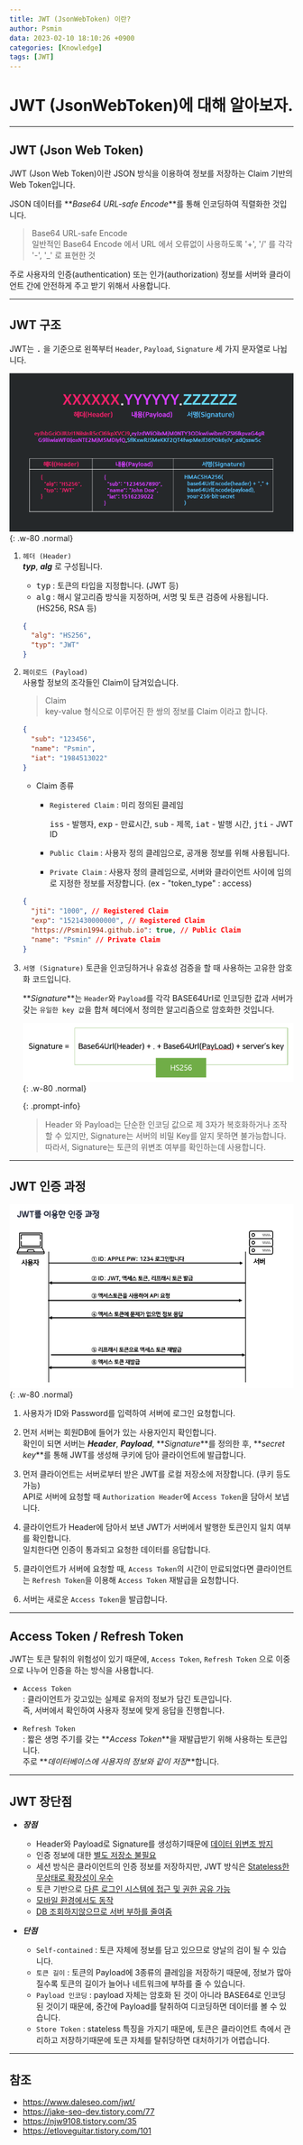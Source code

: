 ```yaml
---
title: JWT (JsonWebToken) 이란?
author: Psmin
data: 2023-02-10 18:10:26 +0900
categories: [Knowledge]
tags: [JWT]
---
```


# JWT (JsonWebToken)에 대해 알아보자.

---

## JWT (Json Web Token)

JWT (Json Web Token)이란 JSON 방식을 이용하여 정보를 저장하는 Claim 기반의 Web Token입니다.

JSON 데이터를 **_Base64 URL-safe Encode_**를 통해 인코딩하여 직렬화한 것입니다.

> Base64 URL-safe Encode  
> 일반적인 Base64 Encode 에서 URL 에서 오류없이 사용하도록 '+', '/' 를 각각 '-', '\_' 로 표현한 것

주로 사용자의 인증(authentication) 또는 인가(authorization) 정보를 서버와 클라이언트 간에 안전하게 주고 받기 위해서 사용합니다.

---

## JWT 구조

JWT는 <kbd>.</kbd> 을 기준으로 왼쪽부터 `Header`, `Payload`, `Signature` 세 가지 문자열로 나뉩니다.

![jwt](/assets/img/jwt-01.png){: .w-80 .normal}

1. `헤더 (Header)`  
   **_typ_**, **_alg_** 로 구성됩니다.

   - <kbd>typ</kbd> : 토큰의 타입을 지정합니다. (JWT 등)
   - <kbd>alg</kbd> : 해시 알고리즘 방식을 지정하며, 서명 및 토큰 검증에 사용됩니다. (HS256, RSA 등)

   ```json
   {
     "alg": "HS256",
     "typ": "JWT"
   }
   ```

2. `페이로드 (Payload)`  
   사용할 정보의 조각들인 Claim이 담겨있습니다.

   > Claim  
   > key-value 형식으로 이루어진 한 쌍의 정보를 Claim 이라고 합니다.

   ```json
   {
     "sub": "123456",
     "name": "Psmin",
     "iat": "1984513022"
   }
   ```

   - Claim 종류

     - `Registered Claim` : 미리 정의된 클레임

       <kbd>iss</kbd> - 발행자, <kbd>exp</kbd> - 만료시간, <kbd>sub</kbd> - 제목, <kbd>iat</kbd> - 발행 시간, <kbd>jti</kbd> - JWT ID

     - `Public Claim` : 사용자 정의 클레임으로, 공개용 정보를 위해 사용됩니다.

     - `Private Claim` : 사용자 정의 클레임으로, 서버와 클라이언트 사이에 임의로 지정한 정보를 저장합니다. (ex - "token_type" : access)

   ```json
   {
     "jti": "1000", // Registered Claim
     "exp": "1521430000000", // Registered Claim
     "https://Psmin1994.github.io": true, // Public Claim
     "name": "Psmin" // Private Claim
   }
   ```

3. `서명 (Signature)`
   토큰을 인코딩하거나 유효성 검증을 할 때 사용하는 고유한 암호화 코드입니다.

   **_Signature_**는 `Header`와 `Payload`를 각각 BASE64Url로 인코딩한 값과 서버가 갖는 `유일한 key 값`을 합쳐 헤더에서 정의한 알고리즘으로 암호화한 것입니다.

   ![jwt-signature](/assets/img/jwt-signature.png){: .w-80 .normal}

   {: .prompt-info}

   > Header 와 Payload는 단순한 인코딩 값으로 제 3자가 복호화하거나 조작할 수 있지만, Signature는 서버의 비밀 Key를 알지 못하면 불가능합니다.  
   > 따라서, Signature는 토큰의 위변조 여부를 확인하는데 사용합니다.

---

## JWT 인증 과정

![jwt-02](/assets/img/jwt-02.png){: .w-80 .normal}

1. 사용자가 ID와 Password를 입력하여 서버에 로그인 요청합니다.

2. 먼저 서버는 회원DB에 들어가 있는 사용자인지 확인합니다.  
   확인이 되면 서버는 **_Header_**, **_Payload_**, **_Signature_**를 정의한 후, **_secret key_**를 통해 JWT를 생성해 쿠키에 담아 클라이언트에 발급합니다.

3. 먼저 클라이언트는 서버로부터 받은 JWT를 로컬 저장소에 저장합니다. (쿠키 등도 가능)  
   API로 서버에 요청할 때 `Authorization Header`에 `Access Token`을 담아서 보냅니다.

4. 클라이언트가 Header에 담아서 보낸 JWT가 서버에서 발행한 토큰인지 일치 여부를 확인합니다.  
   일치한다면 인증이 통과되고 요청한 데이터를 응답합니다.

5. 클라이언트가 서버에 요청할 때, `Access Token`의 시간이 만료되었다면 클라이언트는 `Refresh Token`을 이용해 `Access Token` 재발급을 요청합니다.

6. 서버는 새로운 `Access Token`을 발급합니다.

---

## Access Token / Refresh Token

JWT는 토큰 탈취의 위험성이 있기 때문에, `Access Token`, `Refresh Token` 으로 이중으로 나누어 인증을 하는 방식을 사용합니다.

- `Access Token`  
  : 클라이언트가 갖고있는 실제로 유저의 정보가 담긴 토큰입니다.  
  즉, 서버에서 확인하여 사용자 정보에 맞게 응답을 진행합니다.

- `Refresh Token`  
  : 짧은 생명 주기를 갖는 **_Access Token_**을 재발급받기 위해 사용하는 토큰입니다.  
  주로 **_데이터베이스에 사용자의 정보와 같이 저장_**합니다.

---

## JWT 장단점

- **_장점_**

  - Header와 Payload로 Signature를 생성하기때문에 <u>데이터 위변조 방지</u>
  - 인증 정보에 대한 <u>별도 저장소 불필요</u>
  - 세션 방식은 클라이언트의 인증 정보를 저장하지만, JWT 방식은 <u>Stateless한 무상태로 확장성이 우수</u>
  - 토큰 기반으로 <u>다른 로그인 시스템에 접근 및 권한 공유 가능</u>
  - <u>모바일 환경에서도 동작</u>
  - <u>DB 조회하지않으므로 서버 부하를 줄여줌</u>

- **_단점_**
  - `Self-contained` : 토큰 자체에 정보를 담고 있으므로 양날의 검이 될 수 있습니다.
  - `토큰 길이` : 토큰의 Payload에 3종류의 클레임을 저장하기 때문에, 정보가 많아질수록 토큰의 길이가 늘어나 네트워크에 부하를 줄 수 있습니다.
  - `Payload 인코딩` : payload 자체는 암호화 된 것이 아니라 BASE64로 인코딩 된 것이기 때문에, 중간에 Payload를 탈취하여 디코딩하면 데이터를 볼 수 있습니다.
  - `Store Token` : stateless 특징을 가지기 때문에, 토큰은 클라이언트 측에서 관리하고 저장하기때문에 토큰 자체를 탈취당하면 대처하기가 어렵습니다.

---

## 참조

- <https://www.daleseo.com/jwt/>
- <https://jake-seo-dev.tistory.com/77>
- <https://njw9108.tistory.com/35>
- <https://etloveguitar.tistory.com/101>
